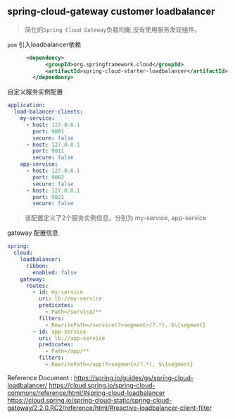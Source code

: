 ## spring-cloud-gateway customer loadbalancer


> 简化的`Spring Cloud Gateway`负载均衡,没有使用服务发现组件。


`pom` 引入loadbalancer依赖
```xml
      <dependency>
            <groupId>org.springframework.cloud</groupId>
            <artifactId>spring-cloud-starter-loadbalancer</artifactId>
        </dependency>
```
自定义服务实例配置
```yml
application:
  load-balancer-clients:
    my-service:
      - host: 127.0.0.1
        port: 9001
        secure: false
      - host: 127.0.0.1
        port: 9011
        secure: false
    app-service:
      - host: 127.0.0.1
        port: 9002
        secure: false
      - host: 127.0.0.1
        port: 9022
        secure: false
```
> 该配置定义了2个服务实例信息。分别为 my-service, app-service 

gateway 配置信息

```yml
spring:
  cloud:
    loadbalancer:
      ribbon:
        enabled: false
    gateway:
      routes:
        - id: my-service
          uri: lb://my-service
          predicates:
            - Path=/service/**
          filters:
            - RewritePath=/service(?<segment>/?.*), $\{segment}
        - id: app-service
          uri: lb://app-service
          predicates:
            - Path=/app/**
          filters:
            - RewritePath=/app(?<segment>/?.*), $\{segment}
```


Reference Document :
https://spring.io/guides/gs/spring-cloud-loadbalancer/
https://cloud.spring.io/spring-cloud-commons/reference/html/#spring-cloud-loadbalancer
https://cloud.spring.io/spring-cloud-static/spring-cloud-gateway/2.2.0.RC2/reference/html/#reactive-loadbalancer-client-filter